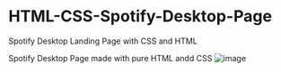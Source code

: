 # HTML-CSS-Spotify-Desktop-Page
Spotify Desktop Landing Page with CSS and HTML

Spotify Desktop Page made with pure HTML andd CSS
![image](https://user-images.githubusercontent.com/80968959/182877767-087fb9e8-d1e7-4d87-afd8-46ccc0727eec.png)
